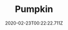 ---
templateKey: blog-post
featuredpost: false
date: 2020-02-23T00:22:22.711Z
title: Pumpkin
description: A fall favorite, grown for its crunchy seeds and delicately flavored flesh. As a bonus, the hollow shell can be carved into a festive decoration.
type: vegetable
sellPrice: 320
energy: 
health: 
featuredimage: /img/Pumpkin.png
tags:
  - vegetable
  - Abigail
  - Autumn's Bounty
  - Pumpkin Pie
  - Pumpkin Soup
  - Jack-O-Lantern
  - Fall Crops Bundle
  - Quality Crops Bundle
  - Carving Pumpkins Quest
  - Krobus
  -  inedible
---
